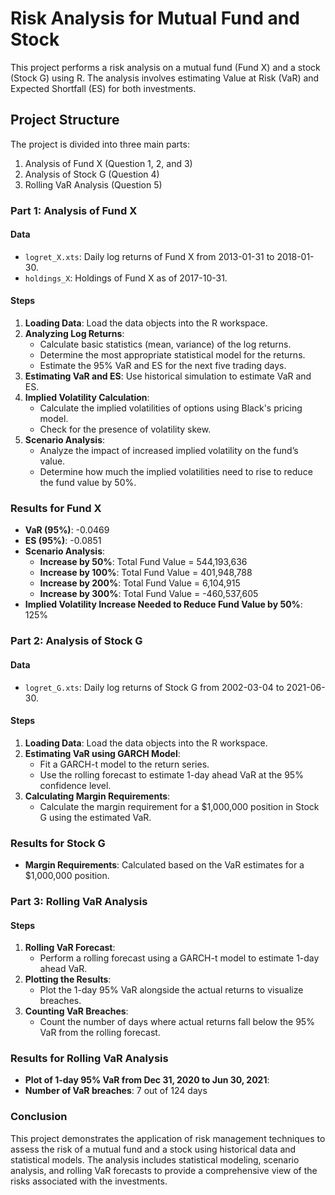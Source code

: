 # Risk Analysis for Mutual Fund and Stock

This project performs a risk analysis on a mutual fund (Fund X) and a stock (Stock G) using R. The analysis involves estimating Value at Risk (VaR) and Expected Shortfall (ES) for both investments.

## Project Structure

The project is divided into three main parts:
1. Analysis of Fund X (Question 1, 2, and 3)
2. Analysis of Stock G (Question 4)
3. Rolling VaR Analysis (Question 5)

### Part 1: Analysis of Fund X

#### Data
- `logret_X.xts`: Daily log returns of Fund X from 2013-01-31 to 2018-01-30.
- `holdings_X`: Holdings of Fund X as of 2017-10-31.

#### Steps

1. **Loading Data**: Load the data objects into the R workspace.
2. **Analyzing Log Returns**:
    - Calculate basic statistics (mean, variance) of the log returns.
    - Determine the most appropriate statistical model for the returns.
    - Estimate the 95% VaR and ES for the next five trading days.
3. **Estimating VaR and ES**: Use historical simulation to estimate VaR and ES.
4. **Implied Volatility Calculation**:
    - Calculate the implied volatilities of options using Black's pricing model.
    - Check for the presence of volatility skew.
5. **Scenario Analysis**: 
    - Analyze the impact of increased implied volatility on the fund’s value.
    - Determine how much the implied volatilities need to rise to reduce the fund value by 50%.

### Results for Fund X

- **VaR (95%)**: -0.0469
- **ES (95%)**: -0.0851
- **Scenario Analysis**:
  - **Increase by 50%**: Total Fund Value = 544,193,636
  - **Increase by 100%**: Total Fund Value = 401,948,788
  - **Increase by 200%**: Total Fund Value = 6,104,915
  - **Increase by 300%**: Total Fund Value = -460,537,605
- **Implied Volatility Increase Needed to Reduce Fund Value by 50%**: 125%

### Part 2: Analysis of Stock G

#### Data
- `logret_G.xts`: Daily log returns of Stock G from 2002-03-04 to 2021-06-30.

#### Steps

1. **Loading Data**: Load the data objects into the R workspace.
2. **Estimating VaR using GARCH Model**:
    - Fit a GARCH-t model to the return series.
    - Use the rolling forecast to estimate 1-day ahead VaR at the 95% confidence level.
3. **Calculating Margin Requirements**:
    - Calculate the margin requirement for a $1,000,000 position in Stock G using the estimated VaR.

### Results for Stock G

- **Margin Requirements**: Calculated based on the VaR estimates for a $1,000,000 position.

### Part 3: Rolling VaR Analysis

#### Steps

1. **Rolling VaR Forecast**:
    - Perform a rolling forecast using a GARCH-t model to estimate 1-day ahead VaR.
2. **Plotting the Results**:
    - Plot the 1-day 95% VaR alongside the actual returns to visualize breaches.
3. **Counting VaR Breaches**:
    - Count the number of days where actual returns fall below the 95% VaR from the rolling forecast.

### Results for Rolling VaR Analysis

- **Plot of 1-day 95% VaR from Dec 31, 2020 to Jun 30, 2021**:
- **Number of VaR breaches**: 7 out of 124 days

### Conclusion

This project demonstrates the application of risk management techniques to assess the risk of a mutual fund and a stock using historical data and statistical models. The analysis includes statistical modeling, scenario analysis, and rolling VaR forecasts to provide a comprehensive view of the risks associated with the investments.

